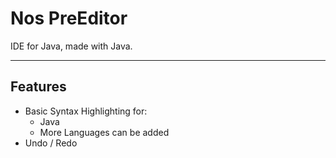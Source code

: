 # Nos PreEditor

IDE for Java, made with Java.

---
## Features

- Basic Syntax Highlighting for:
  - Java
  - More Languages can be added
- Undo / Redo
